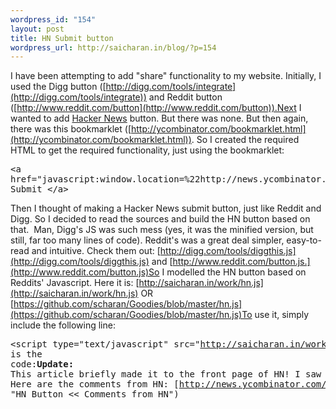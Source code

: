 ```yaml
--- 
wordpress_id: "154"
layout: post
title: HN Submit button
wordpress_url: http://saicharan.in/blog/?p=154
---
```

I have been attempting to add "share" functionality to my website. Initially, I used the Digg button ([http://digg.com/tools/integrate](http://digg.com/tools/integrate)) and Reddit button ([http://www.reddit.com/button](http://www.reddit.com/button)).Next I wanted to add [Hacker News](http://news.ycombinator.com/news "Hacker News") button. But there was none. But then again, there was this bookmarklet ([http://ycombinator.com/bookmarklet.html](http://ycombinator.com/bookmarklet.html)). So I created the required HTML to get the required functionality, just using the bookmarklet:<pre class="brush: html">&lt;a href="javascript:window.location=%22http://news.ycombinator.com/submitlink?u=%22+encodeURIComponent(document.location)+%22&amp;t=%22+encodeURIComponent(document.title)"&gt; Submit &lt;/a&gt;</pre>Then I thought of making a Hacker News submit button, just like Reddit and Digg. So I decided to read the sources and build the HN button based on that.  Man, Digg's JS was such mess (yes, it was the minified version, but still, far too many lines of code). Reddit's was a great deal simpler, easy-to-read and intuitive. Check them out: [http://digg.com/tools/diggthis.js](http://digg.com/tools/diggthis.js) and [http://www.reddit.com/button.js.](http://www.reddit.com/button.js)So I modelled the HN button based on Reddits' Javascript. Here it is: [http://saicharan.in/work/hn.js](http://saicharan.in/work/hn.js) OR [https://github.com/scharan/Goodies/blob/master/hn.js](https://github.com/scharan/Goodies/blob/master/hn.js)To use it, simply include the following line:<pre class="brush:html">&lt;script type="text/javascript" src="http://saicharan.in/work/hn.js"&gt;&lt;/script&gt;</pre>Here is the code:<script src="http://gist-it.appspot.com/github/scharan/Goodies/raw/master/hn.js" type="text/javascript"></script>**Update:** This article briefly made it to the front page of HN! I saw it at #19!. Here are the comments from HN: [http://news.ycombinator.com/item?id=700053](http://news.ycombinator.com/item?id=700053 "HN Button << Comments from HN")
